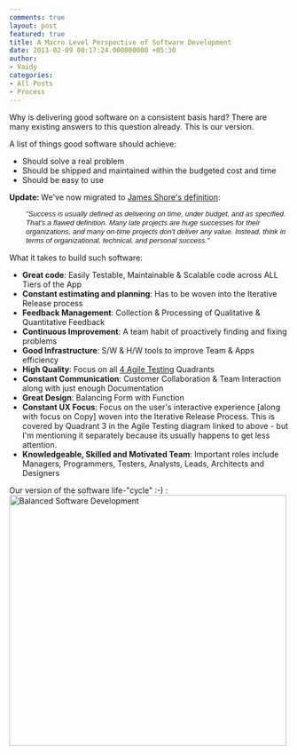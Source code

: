 ```yaml
---
comments: true
layout: post
featured: true
title: A Macro Level Perspective of Software Development
date: 2011-02-09 00:17:24.000000000 +05:30
author: 
- Vaidy
categories:
- All Posts
- Process
---
```

Why is delivering good software on a consistent basis hard? There are many existing answers to this question already. This is our version.

A list of things good software should achieve:
<ul>
	<li>Should solve a real problem</li>
	<li>Should be shipped and maintained within the budgeted cost and time</li>
	<li>Should be easy to use</li>
</ul>
<strong>Update: </strong>We've now migrated to <a href="http://jamesshore.com/Agile-Book/why_agile.html">James Shore's definition</a>:
<p style="padding-left: 30px;"><span style="font-family: verdana, 'trebuchet MS', helvetica, sans-serif; line-height: 16px; -webkit-border-horizontal-spacing: 2px; -webkit-border-vertical-spacing: 2px; font-size: small;"><em>"Success is usually defined as delivering on time, under budget, and as specified. That's a flawed definition. Many late projects are huge successes for their organizations, and many on-time projects don't deliver any value. Instead, think in terms of organizational, technical, and personal success."</em></span></p>
What it takes to build such software:
<div id="_mcePaste">
<ul>
	<li><strong>Great code</strong>: Easily Testable, Maintainable &amp; Scalable code across ALL Tiers of the App</li>
	<li><strong>Constant estimating and planning</strong>: Has to be woven into the Iterative Release process</li>
	<li><strong>Feedback Management</strong>: Collection &amp; Processing of Qualitative &amp; Quantitative Feedback</li>
	<li><strong>Continuous Improvement</strong>: A team habit of proactively finding and fixing problems</li>
	<li><strong>Good Infrastructure</strong>: S/W &amp; H/W tools to improve Team &amp; Apps efficiency</li>
	<li><strong>High Quality</strong>: Focus on all <a href="http://onestepbacktwostepsforward.blogspot.com/2009/06/agile-testing-quadrants.html">4 Agile Testing</a> Quadrants</li>
	<li><strong>Constant Communication</strong>: Customer Collaboration &amp; Team Interaction along with just enough Documentation</li>
	<li><strong>Great Design</strong>: Balancing Form with Function</li>
	<li><strong>Constant UX Focus</strong>: Focus on the user's interactive experience [along with focus on Copy] woven into the Iterative Release Process. This is covered by Quadrant 3 in the Agile Testing diagram linked to above - but I'm mentioning it separately because its usually happens to get less attention.</li>
	<li><strong>Knowledgeable, Skilled and Motivated Team</strong>: Important roles include Managers, Programmers, Testers, Analysts, Leads, Architects and Designers</li>
</ul>
</div>
Our version of the software life-"cycle" :-) :
<img src="/images/CopyofBalancedswdevelopment-e1334671302237.png" alt="Balanced Software Development" title="Balancedswdevelopment" width="500" height="452" class="alignnone size-full" />
